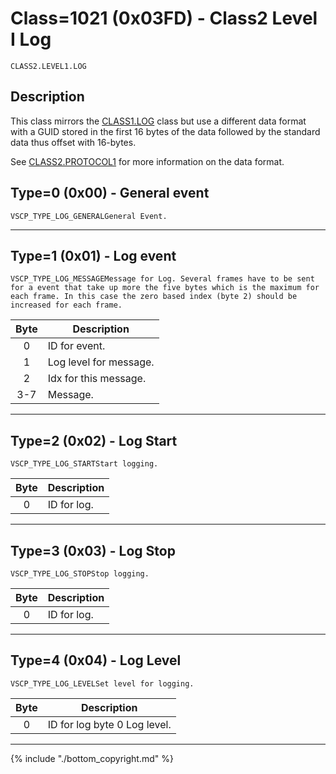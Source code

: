 # Class=1021 (0x03FD) - Class2 Level I Log

    CLASS2.LEVEL1.LOG

## Description

This class mirrors the [CLASS1.LOG](./class1.log.md) class but use a different data format with a GUID stored in the first 16 bytes of the data followed by the standard data thus offset with 16-bytes.

See [CLASS2.PROTOCOL1](./class2.protocol1.md) for more information on the data format.
## Type=0 (0x00) - General event
    VSCP_TYPE_LOG_GENERALGeneral Event.
----

## Type=1 (0x01) - Log event
    VSCP_TYPE_LOG_MESSAGEMessage for Log. Several frames have to be sent for a event that take up more the five bytes which is the maximum for each frame. In this case the zero based index (byte 2) should be increased for each frame. 

 | Byte | Description            | 
 | :----: | -----------            | 
 | 0    | ID for event.          | 
 | 1    | Log level for message. | 
 | 2    | Idx for this message.  | 
 | 3-7  | Message.               |
----

## Type=2 (0x02) - Log Start
    VSCP_TYPE_LOG_STARTStart logging. 

 | Byte | Description | 
 | :----: | ----------- | 
 | 0    | ID for log. | 
----

## Type=3 (0x03) - Log Stop
    VSCP_TYPE_LOG_STOPStop logging. 

 | Byte | Description | 
 | :----: | ----------- | 
 | 0    | ID for log. | 
----

## Type=4 (0x04) - Log Level
    VSCP_TYPE_LOG_LEVELSet level for logging. 

 | Byte | Description                  | 
 | :----: | -----------                  | 
 | 0    | ID for log byte 0 Log level. | 

----

{% include "./bottom_copyright.md" %}